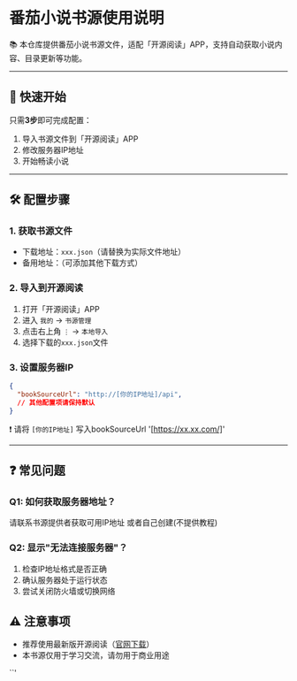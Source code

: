 
# 番茄小说书源使用说明

📚 本仓库提供番茄小说书源文件，适配「开源阅读」APP，支持自动获取小说内容、目录更新等功能。

---

## 🚀 快速开始
只需**3步**即可完成配置：
1. 导入书源文件到「开源阅读」APP
2. 修改服务器IP地址
3. 开始畅读小说

---

## 🛠 配置步骤

### 1. 获取书源文件
- 下载地址：`xxx.json`（请替换为实际文件地址）
- 备用地址：（可添加其他下载方式）

### 2. 导入到开源阅读
1. 打开「开源阅读」APP
2. 进入 `我的` → `书源管理`
3. 点击右上角 `⋮` → `本地导入`
4. 选择下载的`xxx.json`文件

### 3. 设置服务器IP
```json
{
  "bookSourceUrl": "http://[你的IP地址]/api",
  // 其他配置项请保持默认
}
```
❗ 请将 `[你的IP地址]` 写入bookSourceUrl '[https://xx.xx.com/]'

---

## ❓ 常见问题

### Q1: 如何获取服务器地址？
请联系书源提供者获取可用IP地址
或者自己创建(不提供教程)

### Q2: 显示"无法连接服务器"？
1. 检查IP地址格式是否正确
2. 确认服务器处于运行状态
3. 尝试关闭防火墙或切换网络

## ⚠️ 注意事项
- 推荐使用最新版开源阅读（[官网下载](https://github.com/gedoor/legado)）
- 本书源仅用于学习交流，请勿用于商业用途

``'
